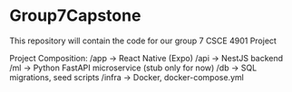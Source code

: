 # Group7Capstone
This repository will contain the code for our group 7 CSCE 4901 Project


Project Composition:
/app     → React Native (Expo)
/api     → NestJS  backend
/ml      → Python FastAPI microservice (stub only for now)
/db      → SQL migrations, seed scripts
/infra   → Docker, docker-compose.yml